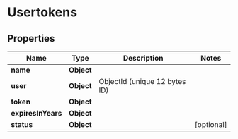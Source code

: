 

# Usertokens


## Properties

| Name | Type | Description | Notes |
|------------ | ------------- | ------------- | -------------|
|**name** | **Object** |  |  |
|**user** | **Object** | ObjectId (unique 12 bytes ID) |  |
|**token** | **Object** |  |  |
|**expiresInYears** | **Object** |  |  |
|**status** | **Object** |  |  [optional] |



